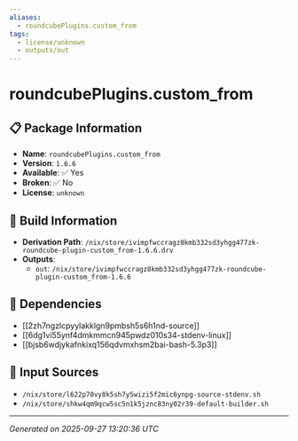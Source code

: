 ```yaml
---
aliases:
  - roundcubePlugins.custom_from
tags:
  - license/unknown
  - outputs/out
---
```


# roundcubePlugins.custom_from

## 📋 Package Information

- **Name**: `roundcubePlugins.custom_from`
- **Version**: `1.6.6`
- **Available**: ✅ Yes
- **Broken**: ✅ No
- **License**: `unknown`

## 🔧 Build Information

- **Derivation Path**: `/nix/store/ivimpfwccragz8kmb332sd3yhgg477zk-roundcube-plugin-custom_from-1.6.6.drv`
- **Outputs**:
  - `out`:  `/nix/store/ivimpfwccragz8kmb332sd3yhgg477zk-roundcube-plugin-custom_from-1.6.6`

## 🔗 Dependencies

- [[2zh7ngzlcpyylakklgn9pmbsh5s6h1nd-source]]
- [[6dg1vi55ynf4dmkmmcn945pwdz010s34-stdenv-linux]]
- [[bjsb6wdjykafnkixq156qdvmxhsm2bai-bash-5.3p3]]

## 📁 Input Sources

- `/nix/store/l622p70vy8k5sh7y5wizi5f2mic6ynpg-source-stdenv.sh`
- `/nix/store/shkw4qm9qcw5sc5n1k5jznc83ny02r39-default-builder.sh`

---
*Generated on 2025-09-27 13:20:36 UTC*
